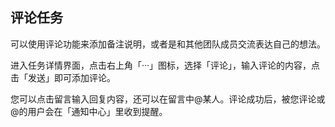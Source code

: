## 评论任务

可以使用评论功能来添加备注说明，或者是和其他团队成员交流表达自己的想法。

进入任务详情界面，点击右上角「···」图标，选择「评论」，输入评论的内容，点击「发送」即可添加评论。

您可以点击留言输入回复内容，还可以在留言中@某人。评论成功后，被您评论或@的用户会在「通知中心」里收到提醒。



